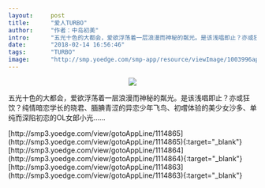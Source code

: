 ```yaml
---
layout:     post
title:      "爱人TURBO"
author:     "作者：中岛初美"
intro:      "五光十色的大都会，爱欲浮荡着一层浪漫而神秘的粼光。是该浅唱即止？亦或狂饮？纯情暗恋学长的晓君、腼腆青涩的异恋少年飞鸟、初嚐体验的美少女沙多、单纯而深陷初恋的OL女郎小光......"
date:       "2018-02-14 16:56:46"
tags:       "TURBO"
image:      "http://smp.yoedge.com/smp-app/resource/viewImage/1003996appline.png"
---
```

<div style="text-align: center">
<p><img src="http://smp.yoedge.com/smp-app/resource/viewImage/1003996appline.png"/></p>
</div>
<p class="post-meta">
<span>五光十色的大都会，爱欲浮荡着一层浪漫而神秘的粼光。是该浅唱即止？亦或狂饮？纯情暗恋学长的晓君、腼腆青涩的异恋少年飞鸟、初嚐体验的美少女沙多、单纯而深陷初恋的OL女郎小光......</span>
</p>
[http://smp3.yoedge.com/view/gotoAppLine/1114865](http://smp3.yoedge.com/view/gotoAppLine/1114865){:target="_blank"}
[http://smp3.yoedge.com/view/gotoAppLine/1114864](http://smp3.yoedge.com/view/gotoAppLine/1114864){:target="_blank"}
[http://smp3.yoedge.com/view/gotoAppLine/1114863](http://smp3.yoedge.com/view/gotoAppLine/1114863){:target="_blank"}


